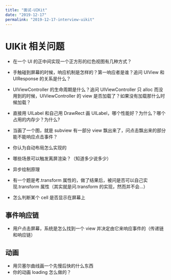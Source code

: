 ```yaml
---
title: "面试-UIKit"
date: "2019-12-17"
permalink: "2019-12-17-interview-uikit"
---
```


# UIKit 相关问题

- 在一个 UI 的正中间实现一个正方形的红色视图有几种方式？
- 手触碰到屏幕的时候，响应机制是怎样的？第一响应者是谁？追问 UIView 和 UIResponse 的关系是什么？

- UIViewController 的生命周期是什么？追问 UIViewController 只 alloc 而没用到的时候，UIViewController 的 view 是否加载了？如果没有加载那什么时候加载？

- 直接用 UILabel 和自己用 DrawRect 画 UILabel，哪个性能好？为什么？哪个占用的内存少？为什么?

- 当画了一个图，就是 subview 有一部分 view 飘出来了，问点击飘出来的部分能不能响应点击事件？

- 你认为自动布局怎么实现的

- 哪些场景可以触发离屏渲染？（知道多少说多少）
- 异步绘制原理
- 有一个题是考.transform 属性的，做了结果后，被问是否可以自己实现.transform 属性（其实就是问.transform 的实现，然而并不会…）
- 怎么判断某个 cell 是否显示在屏幕上

## 事件响应链

- 用户点击屏幕，系统是怎么找到一个 view 并决定由它来响应事件的（传递链和响应链）

## 动画

- 用贝塞尔曲线画一个先慢后快的什么东西
- 你的动画 loading 怎么做的？
